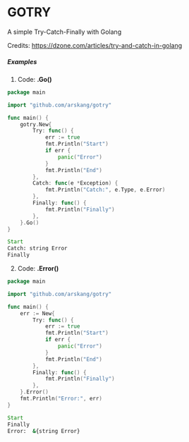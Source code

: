 # GOTRY

A simple Try-Catch-Finally with Golang

Credits: https://dzone.com/articles/try-and-catch-in-golang

##### Examples

1. Code: **.Go()**
```go
package main

import "github.com/arskang/gotry"

func main() {
    gotry.New{
		Try: func() {
			err := true
			fmt.Println("Start")
			if err {
				panic("Error")
			}
			fmt.Println("End")
		},
		Catch: func(e *Exception) {
			fmt.Println("Catch:", e.Type, e.Error)
		},
		Finally: func() {
			fmt.Println("Finally")
		},
	}.Go()
}
```

```cmd
Start
Catch: string Error
Finally
```
2. Code: **.Error()**
```go
package main

import "github.com/arskang/gotry"

func main() {
    err := New{
		Try: func() {
			err := true
			fmt.Println("Start")
			if err {
				panic("Error")
			}
			fmt.Println("End")
		},
		Finally: func() {
			fmt.Println("Finally")
		},
	}.Error()
	fmt.Println("Error:", err)
}
```

```cmd
Start
Finally
Error:  &{string Error}
```